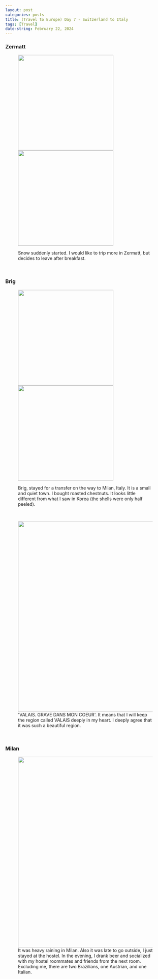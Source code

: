 ```yaml
---
layout: post
categories: posts
title: (Travel to Europe) Day 7 - Switzerland to Italy
tags: [Travel]
date-string: February 22, 2024
---
```


### Zermatt
<figure>
  <p>
		<img src="/images/2024-02_Europe/240220_Lausanne/IMG_7203.jpeg" width="300">
		<img src="/images/2024-02_Europe/240220_Lausanne/IMG_7200.jpeg" width="300">
	</p>
	<figcaption>Snow suddenly started. I would like to trip more in Zermatt, but decides to leave after breakfast.</figcaption>
</figure>
<br>

### Brig
<figure>
  <p>
		<img src="/images/2024-02_Europe/240220_Lausanne/IMG_7220.jpeg" width="300">
		<img src="/images/2024-02_Europe/240220_Lausanne/IMG_7217.jpeg" width="300">
	</p>
	<figcaption>Brig, stayed for a transfer on the way to Milan, Italy. It is a small and quiet town. I bought roasted chestnuts. It looks little different from what I saw in Korea (the shells were only half peeled).</figcaption>
</figure>
<br>

<figure>
	<img src="/images/2024-02_Europe/240220_Lausanne/IMG_7242.jpeg" width="600">
	<figcaption>'VALAIS. GRAVE DANS MON COEUR'. It means that I will keep the region called VALAIS deeply in my heart. I deeply agree that it was such a beautiful region.</figcaption>
</figure>
<br>

### Milan
<figure>
	<img src="/images/2024-02_Europe/240220_Lausanne/IMG_7248.jpeg" width="600">
	<figcaption>It was heavy raining in Milan. Also it was late to go outside, I just stayed at the hostel. In the evening, I drank beer and socialized with my hostel roommates and friends from the next room. Excluding me, there are two Brazilians, one Austrian, and one Italian.</figcaption>
</figure>

